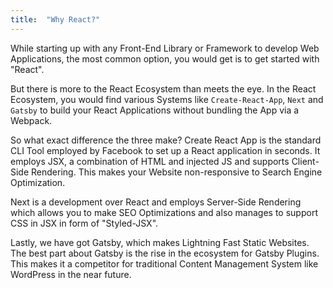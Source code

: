 ```yaml
---
title:  "Why React?"
---
```


While starting up with any Front-End Library or Framework to develop Web Applications, the most common option, 
you would get is to get started with "React".

But there is more to the React Ecosystem than meets the eye. In the React Ecosystem, you would find various Systems 
like `Create-React-App`, `Next` and `Gatsby` to build your React Applications without bundling the App via a Webpack.

So what exact difference the three make? Create React App is the standard CLI Tool employed by Facebook to set up a React 
application in seconds. It employs JSX, a combination of HTML and injected JS and supports Client-Side Rendering. This makes 
your Website non-responsive to Search Engine Optimization.

Next is a development over React and employs Server-Side Rendering which allows you to make SEO Optimizations and also manages 
to support CSS in JSX in form of "Styled-JSX".

Lastly, we have got Gatsby, which makes Lightning Fast Static Websites. The best part about Gatsby is the rise in the ecosystem 
for Gatsby Plugins. This makes it a competitor for traditional Content Management System like WordPress in the near future.
